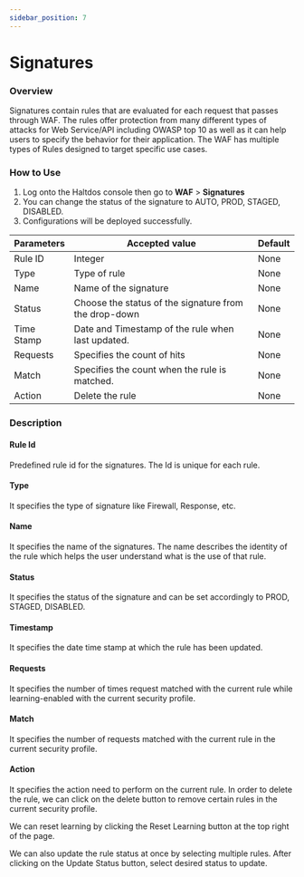 ```yaml
---
sidebar_position: 7
---
```

# Signatures

### Overview

Signatures contain rules that are evaluated for each request that passes through WAF. The rules offer protection from many different types of attacks for Web Service/API including OWASP top 10 as well as it can help users to specify the behavior for their application. The WAF has multiple types of Rules designed to target specific use cases.

### How to Use
1. Log onto the Haltdos console then go to **WAF** > **Signatures**
2. You can change the status of the signature to AUTO, PROD, STAGED, DISABLED.
3. Configurations will be deployed successfully.

| Parameters | Accepted value                                         |  Default |
|------------|--------------------------------------------------------|----------|
| Rule ID    | Integer                                                | None     |
| Type       | Type of rule                                           | None     |
| Name       | Name of the signature	                                 | None     |
| Status     | Choose the status of the signature from the drop-down	 | None     |
| Time Stamp | Date and Timestamp of the rule when last updated.	     | None     |
| Requests   | Specifies the count of hits	                           | None     |
| Match      | Specifies the count when the rule is matched.	         | None     |
| Action     | Delete the rule	                                       | None     |

### Description

#### Rule Id
Predefined rule id for the signatures. The Id is unique for each rule.

#### Type
It specifies the type of signature like Firewall, Response, etc.

#### Name

It specifies the name of the signatures. The name describes the identity of the rule which helps the user understand what is the use of that rule.

#### Status

It specifies the status of the signature and can be set accordingly to PROD, STAGED, DISABLED.

#### Timestamp
It specifies the date time stamp at which the rule has been updated.

#### Requests
It specifies the number of times request matched with the current rule while learning-enabled with the current security profile.

#### Match
It specifies the number of requests matched with the current rule in the current security profile.

#### Action 
It specifies the action need to perform on the current rule. In order to delete the rule, we can click on the delete button to remove certain rules in the current security profile.

We can reset learning by clicking the Reset Learning button at the top right of the page.

We can also update the rule status at once by selecting multiple rules. After clicking on the Update Status button, select desired status to update.

